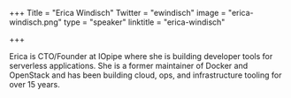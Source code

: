 +++
Title = "Erica Windisch"
Twitter = "ewindisch"
image = "erica-windisch.png"
type = "speaker"
linktitle = "erica-windisch"

+++

Erica is CTO/Founder at IOpipe where she is building developer tools for serverless applications. She is a former maintainer of Docker and OpenStack and has been building cloud, ops, and infrastructure tooling for over 15 years.
